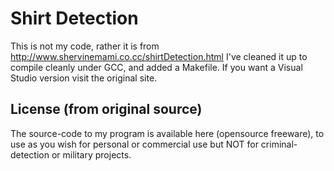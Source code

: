 Shirt Detection
=============

This is not my code, rather it is from http://www.shervinemami.co.cc/shirtDetection.html
I've cleaned it up to compile cleanly under GCC, and added a Makefile.
If you want a Visual Studio version visit the original site.


License (from original source)
-------
The source-code to my program is available here (opensource freeware), to use as you wish for personal or commercial use but NOT for criminal-detection or military projects.
